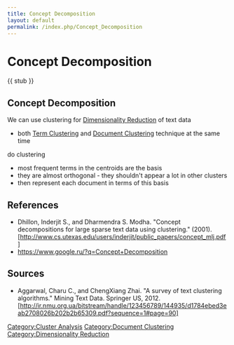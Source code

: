 ```yaml
---
title: Concept Decomposition
layout: default
permalink: /index.php/Concept_Decomposition
---
```


# Concept Decomposition

{{ stub }}

## Concept Decomposition
We can use clustering for [Dimensionality Reduction](Dimensionality_Reduction) of text data
- both [Term Clustering](Term_Clustering) and [Document Clustering](Document_Clustering) technique at the same time


do clustering 
- most frequent terms in the centroids are the basis
- they are almost orthogonal - they shouldn't appear a lot in other clusters
- then represent each document in terms of this basis 



## References
- Dhillon, Inderjit S., and Dharmendra S. Modha. "Concept decompositions for large sparse text data using clustering." (2001). [http://www.cs.utexas.edu/users/inderjit/public_papers/concept_mlj.pdf]
- https://www.google.ru/?q=Concept+Decomposition

## Sources
- Aggarwal, Charu C., and ChengXiang Zhai. "A survey of text clustering algorithms." Mining Text Data. Springer US, 2012. [http://ir.nmu.org.ua/bitstream/handle/123456789/144935/d1784ebed3eab2708026b202b2b65309.pdf?sequence=1#page=90]

[Category:Cluster Analysis](Category_Cluster_Analysis)
[Category:Document Clustering](Category_Document_Clustering)
[Category:Dimensionality Reduction](Category_Dimensionality_Reduction)